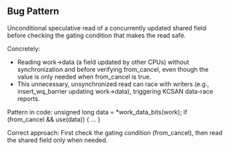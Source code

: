 ## Bug Pattern

Unconditional speculative read of a concurrently updated shared field before checking the gating condition that makes the read safe.

Concretely:
- Reading work->data (a field updated by other CPUs) without synchronization and before verifying from_cancel, even though the value is only needed when from_cancel is true.
- This unnecessary, unsynchronized read can race with writers (e.g., insert_wq_barrier updating work->data), triggering KCSAN data-race reports.

Pattern in code:
unsigned long data = *work_data_bits(work);
if (from_cancel && use(data)) { ... }

Correct approach: First check the gating condition (from_cancel), then read the shared field only when needed.
